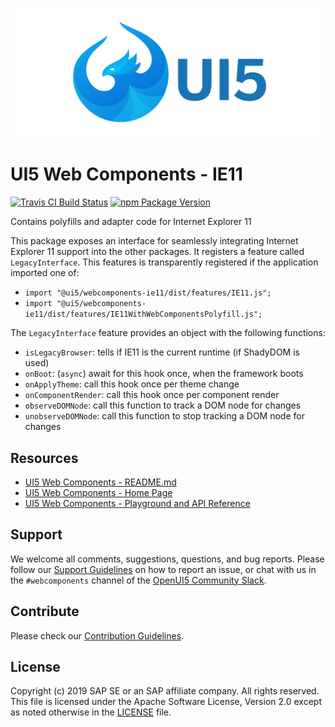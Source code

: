 ![UI5 icon](https://raw.githubusercontent.com/SAP/ui5-webcomponents/master/docs/images/UI5_logo_wide.png)

# UI5 Web Components - IE11

[![Travis CI Build Status](https://travis-ci.org/SAP/ui5-webcomponents.svg?branch=master)](https://travis-ci.org/SAP/ui5-webcomponents)
[![npm Package Version](https://badge.fury.io/js/%40ui5%2Fwebcomponents.svg)](https://www.npmjs.com/package/@ui5/webcomponents)

Contains polyfills and adapter code for Internet Explorer 11

This package exposes an interface for seamlessly integrating Internet Explorer 11 support into the other packages.
It registers a feature called `LegacyInterface`. This features is transparently registered if the application imported one of:
 - `import "@ui5/webcomponents-ie11/dist/features/IE11.js";`
 - `import "@ui5/webcomponents-ie11/dist/features/IE11WithWebComponentsPolyfill.js";`

The `LegacyInterface` feature provides an object with the following functions:
 - `isLegacyBrowser`: tells if IE11 is the current runtime (if ShadyDOM is used)
 - `onBoot`: (`async`) await for this hook once, when the framework boots
 - `onApplyTheme`: call this hook once per theme change
 - `onComponentRender`: call this hook once per component render
 - `observeDOMNode`: call this function to track a DOM node for changes
 - `unobserveDOMNode`: call this function to stop tracking a DOM node for changes  

## Resources
- [UI5 Web Components - README.md](https://github.com/SAP/ui5-webcomponents/blob/master/README.md)
- [UI5 Web Components - Home Page](https://sap.github.io/ui5-webcomponents)
- [UI5 Web Components - Playground and API Reference](https://sap.github.io/ui5-webcomponents/playground/)

## Support
We welcome all comments, suggestions, questions, and bug reports. Please follow our [Support Guidelines](https://github.com/SAP/ui5-webcomponents/blob/master/SUPPORT.md#-content) on how to report an issue, or chat with us in the `#webcomponents` channel of the [OpenUI5 Community Slack](https://join-ui5-slack.herokuapp.com/).

## Contribute
Please check our [Contribution Guidelines](https://github.com/SAP/ui5-webcomponents/blob/master/CONTRIBUTING.md).

## License
Copyright (c) 2019 SAP SE or an SAP affiliate company. All rights reserved.
This file is licensed under the Apache Software License, Version 2.0 except as noted otherwise in the [LICENSE](https://github.com/SAP/ui5-webcomponents/blob/master/LICENSE.txt) file.

